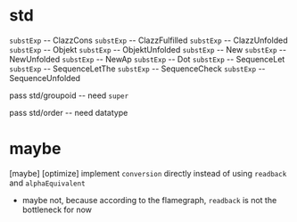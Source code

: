 # std

`substExp` -- ClazzCons
`substExp` -- ClazzFulfilled
`substExp` -- ClazzUnfolded
`substExp` -- Objekt
`substExp` -- ObjektUnfolded
`substExp` -- New
`substExp` -- NewUnfolded
`substExp` -- NewAp
`substExp` -- Dot
`substExp` -- SequenceLet
`substExp` -- SequenceLetThe
`substExp` -- SequenceCheck
`substExp` -- SequenceUnfolded

pass std/groupoid -- need `super`

pass std/order -- need datatype

# maybe

[maybe] [optimize] implement `conversion` directly instead of using `readback` and `alphaEquivalent`

- maybe not, because according to the flamegraph, `readback` is not the bottleneck for now
